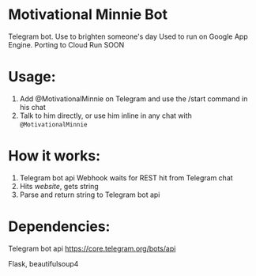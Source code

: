 # Motivational Minnie Bot
Telegram bot. Use to brighten someone's day
Used to run on Google App Engine. Porting to Cloud Run SOON

# Usage:
1. Add @MotivationalMinnie on Telegram and use the /start command in his chat
2. Talk to him directly, or use him inline in any chat with `@MotivationalMinnie` 


# How it works:
1. Telegram bot api Webhook waits for REST hit from Telegram chat
1. Hits *website*, gets string
3. Parse and return string to Telegram bot api

# Dependencies:
Telegram bot api
https://core.telegram.org/bots/api

Flask, beautifulsoup4
